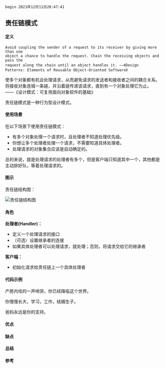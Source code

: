 `begin 2021年12月11日20:47:41`

## 责任链模式

#### 定义

``` text
Avoid coupling the sender of a request to its receiver by giving more than one
object a chance to handle the request. Chain the receiving objects and pass the
request along the chain until an object handles it. ——《Design Patterns: Elements of Reusable Object-Oriented Software》
```

使多个对象都有机会处理请求，从而避免请求的发送者和接收者之间的耦合关系。将接收对象连城一条链，并沿着链传递该请求，直到有一个对象处理它为止。 ——《设计模式：可复用面向对象软件的基础》

责任链模式是一种行为型设计模式。

#### 使用场景

在以下场景下使用责任链模式：

- 有多个对象处理一个请求时，且处理者不知道处理优先级。
- 你想让多个处理者处理一个请求，不需要知道具体处理者。
- 处理请求的对象集合应该是自动确定的。

总的来说，就是处理请求的处理者有多个，但是客户端只知道其中一个，其他都是主动排好队，等着处理请求的。

#### 图示

责任链结构图：

![责任链结构图]()

#### 角色

<b>处理者(Handler)：</b>

- 定义一个处理请求的接口
- （可选）设置继承者的连接
- 如果具体处理者可以处理请求，就处理；否则，将请求交给它的继承者

<b> 客户端：</b>

- 初始化请求给责任链上一个具体处理者

#### 代码示例

产房内哇的一声啼哭，你已经降临这个世界。

你慢慢长大，学习，工作，结婚生子。

爸妈永远是你的支持。

#### 优点
#### 缺点
#### 总结
#### 参考
